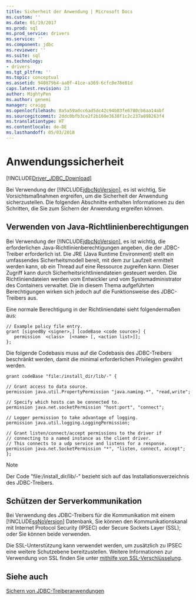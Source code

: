 ```yaml
---
title: Sicherheit der Anwendung | Microsoft Docs
ms.custom: ''
ms.date: 01/19/2017
ms.prod: sql
ms.prod_service: drivers
ms.service: ''
ms.component: jdbc
ms.reviewer: ''
ms.suite: sql
ms.technology:
- drivers
ms.tgt_pltfrm: ''
ms.topic: conceptual
ms.assetid: 940879b4-aa0f-41ce-a369-6cfc0e78e01d
caps.latest.revision: 23
author: MightyPen
ms.author: genemi
manager: craigg
ms.openlocfilehash: 8a5a59adcc6ad5dc42c94b83fe6780cb6aa14abf
ms.sourcegitcommit: 2ddc0bfb3ce2f2b160e3638f1c2c237a898263f4
ms.translationtype: HT
ms.contentlocale: de-DE
ms.lasthandoff: 05/03/2018
---
```

# <a name="application-security"></a>Anwendungssicherheit
[!INCLUDE[Driver_JDBC_Download](../../includes/driver_jdbc_download.md)]

  Bei Verwendung der [!INCLUDE[jdbcNoVersion](../../includes/jdbcnoversion_md.md)], es ist wichtig, Sie Vorsichtsmaßnahmen ergreifen, um die Sicherheit der Anwendung sicherzustellen. Die folgenden Abschnitte enthalten Informationen zu den Schritten, die Sie zum Sichern der Anwendung ergreifen können.  
  
## <a name="using-java-policy-permissions"></a>Verwenden von Java-Richtlinienberechtigungen  
 Bei Verwendung der [!INCLUDE[jdbcNoVersion](../../includes/jdbcnoversion_md.md)], es ist wichtig, die erforderlichen Java-Richtlinienberechtigungen angeben, die der JDBC-Treiber erforderlich ist. Die JRE (Java Runtime Environment) stellt ein umfassendes Sicherheitsmodell bereit, mit dem zur Laufzeit ermittelt werden kann, ob ein Thread auf eine Ressource zugreifen kann. Dieser Zugriff kann durch Sicherheitsrichtliniendateien gesteuert werden. Die Richtliniendateien werden vom Entwickler und vom Systemadministrator des Containers verwaltet. Die in diesem Thema aufgeführten Berechtigungen wirken sich jedoch auf die Funktionsweise des JDBC-Treibers aus.  
  
 Eine normale Berechtigung in der Richtliniendatei sieht folgendermaßen aus:  
  
```  
// Example policy file entry.  
grant [signedBy <signer>,] [codeBase <code source>] {  
   permission  <class>  [<name> [, <action list>]];  
};  
```  
  
 Die folgende Codebasis muss auf die Codebasis des JDBC-Treibers beschränkt werden, damit die minimal erforderlichen Privilegien gewährt werden.  
  
```  
grant codeBase "file:/install_dir/lib/-" {  
  
// Grant access to data source.  
permission java.util.PropertyPermission "java.naming.*", "read,write";  
  
// Specify which hosts can be connected to.  
permission java.net.socketPermission "host:port", "connect";  
  
// Logger permission to take advantage of logging.  
permission java.util.logging.LoggingPermission;  
  
// Grant listen/connect/accept permissions to the driver if   
// connecting to a named instance as the client driver.   
// This connects to a udp service and listens for a response.  
permission java.net.SocketPermission "*", "listen, connect, accept";   
};   
```  
  
> [!NOTE]  
>  Der Code "file:/install_dir/lib/-" bezieht sich auf das Installationsverzeichnis des JDBC-Treibers.  
  
## <a name="protecting-server-communication"></a>Schützen der Serverkommunikation  
 Bei Verwendung des JDBC-Treibers für die Kommunikation mit einem [!INCLUDE[ssNoVersion](../../includes/ssnoversion_md.md)] Datenbank, Sie können den Kommunikationskanal mit Internet Protocol Security (IPSEC) oder Secure Sockets Layer (SSL); oder Sie können beide verwenden.  
  
 Die SSL-Unterstützung kann verwendet werden, um zusätzlich zu IPSEC eine weitere Schutzebene bereitzustellen. Weitere Informationen zur Verwendung von SSL finden Sie unter [mithilfe von SSL-Verschlüsselung](../../connect/jdbc/using-ssl-encryption.md).  
  
## <a name="see-also"></a>Siehe auch  
 [Sichern von JDBC-Treiberanwendungen](../../connect/jdbc/securing-jdbc-driver-applications.md)  
  
  
